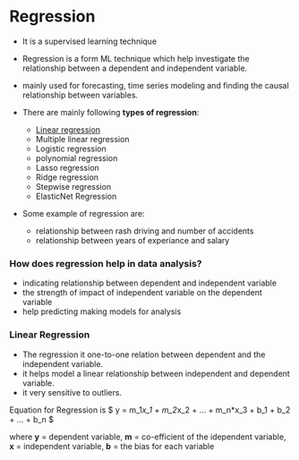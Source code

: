 # Regression
- It is a supervised learning technique
- Regression is a form ML technique which help investigate the relationship between a dependent and independent variable.
- mainly used for forecasting, time series modeling and finding the causal relationship between variables.

- There are mainly following **types of regression**:
     * [Linear regression]()
     * Multiple linear regression
     * Logistic regression
     * polynomial regression
     * Lasso regression 
     * Ridge regression
     * Stepwise regression
     * ElasticNet Regression
 
 
- Some example of regression are:
     - relationship between rash driving and number of accidents
     - relationship between years of experiance and salary
 
### How does regression help in data analysis?
- indicating relationship between dependent and independent variable
- the strength of impact of independent variable on the dependent variable
- help predicting making models for analysis

### Linear Regression
- The regression it one-to-one relation between dependent and the independent variable.
- it helps model a linear relationship between independent and dependent variable.
- it very sensitive to outliers. 

Equation for Regression is
$ y = m_1*x_1 + m_2*x_2 + ... + m_n*x_3 + b_1 + b_2 + ... + b_n $

where **y** = dependent variable, **m** = co-efficient of the idependent variable, **x** = independent variable, **b** = the bias for each variable
